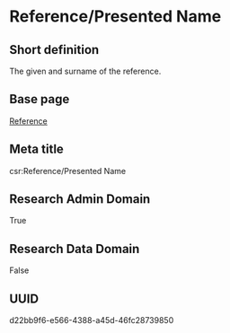 # Reference/Presented Name
## Short definition
The given and surname of the reference.
## Base page
[Reference](https://github.com/EuroCRIS/CASRAI-Dictionairies/blob/main/Objects/Reference.md)
## Meta title
csr:Reference/Presented Name
## Research Admin Domain
True
## Research Data Domain
False
## UUID
d22bb9f6-e566-4388-a45d-46fc28739850
